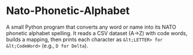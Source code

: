 # Nato-Phonetic-Alphabet
A small Python program that converts any word or name into its NATO phonetic alphabet spelling.   It reads a CSV dataset (A→Z) with code words, builds a mapping, then prints each character as `&lt;LETTER> for &lt;CodeWord>` (e.g., `D for Delta`).
